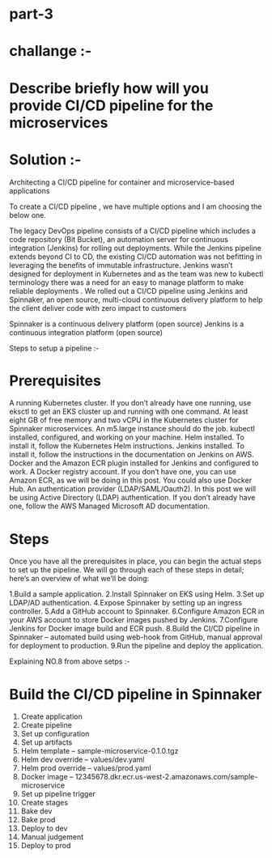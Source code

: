 # part-3
  
# challange :-

# Describe briefly how will you provide CI/CD pipeline for the microservices

# Solution :-
Architecting a CI/CD pipeline for container and microservice-based applications


To create a CI/CD pipeline , we have multiple options and I am choosing the below one.

The legacy DevOps pipeline consists of a CI/CD pipeline which includes a code repository (Bit Bucket), an automation server for continuous integration (Jenkins) for rolling out deployments. 
While the Jenkins pipeline extends beyond CI to CD, the existing CI/CD automation was not befitting in leveraging the benefits of immutable infrastructure. 
Jenkins wasn’t designed for deployment in Kubernetes and as the team was new to kubectl terminology there was a need for an easy to manage platform to make reliable deployments . 
We rolled out a CI/CD pipeline using Jenkins and Spinnaker, an open source, multi-cloud continuous delivery platform to help the client deliver code with zero impact to customers

Spinnaker is a continuous delivery platform (open source)
Jenkins is a continuous integration platform (open source)


Steps to setup a pipeline :- 

# Prerequisites
A running Kubernetes cluster. If you don’t already have one running, use eksctl to get an EKS cluster up and running with one command.
At least eight GB of free memory and two vCPU in the Kubernetes cluster for Spinnaker microservices. An m5.large instance should do the job.
kubectl  installed, configured, and working on your machine.
Helm installed. To install it, follow the Kubernetes Helm instructions.
Jenkins installed. To install it, follow the instructions in the documentation on Jenkins on AWS.
Docker and the Amazon ECR plugin installed for Jenkins and configured to work.
A Docker registry account. If you don’t have one, you can use Amazon ECR, as we will be doing in this post. You could also use Docker Hub.
An authentication provider (LDAP/SAML/Oauth2). In this post we will be using Active Directory (LDAP) authentication. If you don’t already have one, follow the AWS Managed Microsoft AD documentation.


# Steps
Once you have all the prerequisites in place, you can begin the actual steps to set up the pipeline. We will go through each of these steps in detail; here’s an overview of what we’ll be doing:

1.Build a sample application.
2.Install Spinnaker on EKS using Helm.
3.Set up LDAP/AD authentication.
4.Expose Spinnaker by setting up an ingress controller.
5.Add a GitHub account to Spinnaker.
6.Configure Amazon ECR in your AWS account to store Docker images pushed by Jenkins.
7.Configure Jenkins for Docker image build and ECR push.
8.Build the CI/CD pipeline in Spinnaker – automated build using web-hook from GitHub, manual approval for deployment to production.
9.Run the pipeline and deploy the application.


Explaining NO.8 from above setps :- 

# Build the CI/CD pipeline in Spinnaker
1. Create application
2. Create pipeline
3. Set up configuration
4. Set up artifacts
5. Helm template – sample-microservice-0.1.0.tgz
6. Helm dev override – values/dev.yaml
7. Helm prod override – values/prod.yaml
8. Docker image – 12345678.dkr.ecr.us-west-2.amazonaws.com/sample-microservice
9. Set up pipeline trigger
10. Create stages
11. Bake dev
12. Bake prod
13. Deploy to dev
14. Manual judgement
15. Deploy to prod


